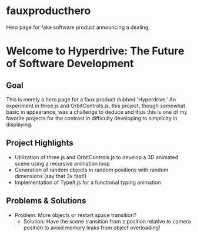 # fauxproducthero
Hero page for fake software product announcing a dealing.


# Welcome to Hyperdrive: The Future of Software Development

## Goal

This is merely a hero page for a faux product dubbed 'Hyperdrive.' An experiment in three.js and OrbitControls.js,
this project, though somewhat basic in appearance, was a challenge to deduce and thus this is one of my favorite
projects for the contrast in difficulty developing to simplicity in displaying.

## Project Highlights

- Utilization of three.js and OrbitControls.js to develop a 3D animated scene using a recursive animation loop
- Generation of random objects in random positions with random dimensions (say that 3x fast!)
- Implementation of TypeIt.js for a functional typing animation

## Problems & Solutions

- Problem: More objects or restart space transition?
  - Solution: Have the scene transition from z position relative to camera position to avoid memory leaks from object overloading!
